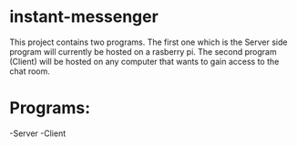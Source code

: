 # instant-messenger
This project contains two programs. The first one which is the Server side program will currently be hosted on a rasberry pi. The second program (Client) will be hosted on any
computer that wants to gain access to the chat room. 
# Programs:
-Server
-Client
